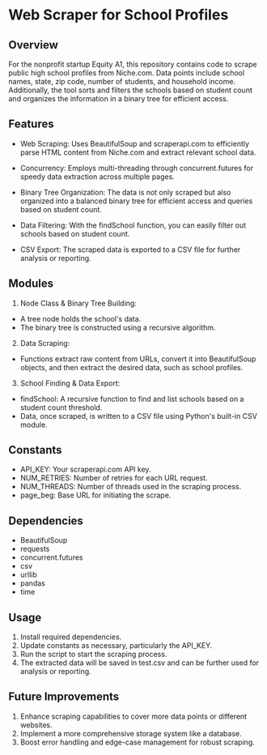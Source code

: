# Web Scraper for School Profiles

## Overview
For the nonprofit startup Equity A1, this repository contains code to scrape public high school profiles from Niche.com. Data points include school names, state, zip code, number of students, and household income. Additionally, the tool sorts and filters the schools based on student count and organizes the information in a binary tree for efficient access.

## Features
- Web Scraping: Uses BeautifulSoup and scraperapi.com to efficiently parse HTML content from Niche.com and extract relevant school data.

- Concurrency: Employs multi-threading through concurrent.futures for speedy data extraction across multiple pages.

- Binary Tree Organization: The data is not only scraped but also organized into a balanced binary tree for efficient access and queries based on student count.

- Data Filtering: With the findSchool function, you can easily filter out schools based on student count.

- CSV Export: The scraped data is exported to a CSV file for further analysis or reporting.

## Modules
1. Node Class & Binary Tree Building:

- A tree node holds the school's data.
- The binary tree is constructed using a recursive algorithm.
2. Data Scraping:

- Functions extract raw content from URLs, convert it into BeautifulSoup objects, and then extract the desired data, such as school profiles.
3. School Finding & Data Export:

- findSchool: A recursive function to find and list schools based on a student count threshold.
- Data, once scraped, is written to a CSV file using Python's built-in CSV module.
## Constants
- API_KEY: Your scraperapi.com API key.
- NUM_RETRIES: Number of retries for each URL request.
- NUM_THREADS: Number of threads used in the scraping process.
- page_beg: Base URL for initiating the scrape.
## Dependencies
- BeautifulSoup
- requests
- concurrent.futures
- csv
- urllib
- pandas
- time
## Usage
1. Install required dependencies.
2. Update constants as necessary, particularly the API_KEY.
3. Run the script to start the scraping process.
4. The extracted data will be saved in test.csv and can be further used for analysis or reporting.
## Future Improvements
1. Enhance scraping capabilities to cover more data points or different websites.
2. Implement a more comprehensive storage system like a database.
3. Boost error handling and edge-case management for robust scraping.
